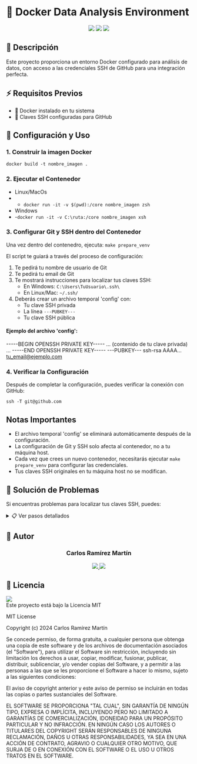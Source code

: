 # 🐳 Docker Data Analysis Environment

<div align="center">
  <img src="https://img.shields.io/badge/Docker-2496ED?style=for-the-badge&logo=docker&logoColor=white"/>
  <img src="https://img.shields.io/badge/GitHub-100000?style=for-the-badge&logo=github&logoColor=white"/>
  <img src="https://img.shields.io/badge/Python-FFD43B?style=for-the-badge&logo=python&logoColor=blue"/>
</div>

## 📝 Descripción
Este proyecto proporciona un entorno Docker configurado para análisis de datos, con acceso a las credenciales SSH de GitHub para una integración perfecta.

## ⚡ Requisitos Previos
- 🐳 Docker instalado en tu sistema
- 🔑 Claves SSH configuradas para GitHub

## 🚀 Configuración y Uso

### 1. Construir la imagen Docker
`docker build -t nombre_imagen .`

### 2. Ejecutar el Contenedor
- Linux/MacOs
- - `docker run -it -v $(pwd):/core nombre_imagen zsh`
- Windows
- -`docker run -it -v C:\ruta:/core nombre_imagen xsh`


### 3. Configurar Git y SSH dentro del Contenedor
Una vez dentro del contenedro, ejecuta:
`make prepare_venv`

El script te guiará a través del proceso de configuración:
1. Te pedirá tu nombre de usuario de Git
2. Te pedirá tu email de Git
3. Te mostrará instrucciones para localizar tus claves SSH:
   - En Windows: `C:\Users\TuUsuario\.ssh\`
   - En Linux/Mac: `~/.ssh/`
4. Deberás crear un archivo temporal 'config' con:
   - Tu clave SSH privada
   - La línea `---PUBKEY---`
   - Tu clave SSH pública

#### Ejemplo del archivo 'config':

-----BEGIN OPENSSH PRIVATE KEY-----
... (contenido de tu clave privada) ...
-----END OPENSSH PRIVATE KEY-----
---PUBKEY---
ssh-rsa AAAA... tu_email@ejemplo.com


### 4. Verificar la Configuración
Después de completar la configuración, puedes verificar la conexión con GitHub:

`ssh -T git@github.com`


## Notas Importantes
- El archivo temporal 'config' se eliminará automáticamente después de la configuración.
- La configuración de Git y SSH solo afecta al contenedor, no a tu máquina host.
- Cada vez que crees un nuevo contenedor, necesitarás ejecutar `make prepare_venv` para configurar las credenciales.
- Tus claves SSH originales en tu máquina host no se modifican.

## 🔧 Solución de Problemas
Si encuentras problemas para localizar tus claves SSH, puedes:

<details>
<summary>📋 Ver pasos detallados</summary>

1. Verificar su existencia:
   - Windows: `type C:\Users\TuUsuario\.ssh\id_rsa.pub`
   - Linux/Mac: `cat ~/.ssh/id_rsa.pub`
2. Si no tienes claves SSH, créalas con:
   ```bash
   ssh-keygen -t rsa -b 4096
   ```
3. Añade la clave pública a GitHub en: https://github.com/settings/keys
</details>

## 👤 Autor
<div align="center">
  <h3>Carlos Ramírez Martín</h3>
  <a href="https://www.linkedin.com/in/carlosramirezmartin">
    <img src="https://img.shields.io/badge/LinkedIn-0077B5?style=for-the-badge&logo=linkedin&logoColor=white"/>
  </a>
  <a href="https://github.com/TuUsuarioGitHub">
    <img src="https://img.shields.io/badge/GitHub-100000?style=for-the-badge&logo=github&logoColor=white"/>
  </a>
</div>

## 📄 Licencia
<div align="">
  <img src="https://img.shields.io/badge/License-MIT-yellow.svg"/>
</div>
Este proyecto está bajo la Licencia MIT

MIT License

Copyright (c) 2024 Carlos Ramírez Martín

Se concede permiso, de forma gratuita, a cualquier persona que obtenga una copia de este software y de los archivos de documentación asociados (el "Software"), para utilizar el Software sin restricción, incluyendo sin limitación los derechos a usar, copiar, modificar, fusionar, publicar, distribuir, sublicenciar, y/o vender copias del Software, y a permitir a las personas a las que se les proporcione el Software a hacer lo mismo, sujeto a las siguientes condiciones:

El aviso de copyright anterior y este aviso de permiso se incluirán en todas las copias o partes sustanciales del Software.

EL SOFTWARE SE PROPORCIONA "TAL CUAL", SIN GARANTÍA DE NINGÚN TIPO, EXPRESA O IMPLÍCITA, INCLUYENDO PERO NO LIMITADO A GARANTÍAS DE COMERCIALIZACIÓN, IDONEIDAD PARA UN PROPÓSITO PARTICULAR Y NO INFRACCIÓN. EN NINGÚN CASO LOS AUTORES O TITULARES DEL COPYRIGHT SERÁN RESPONSABLES DE NINGUNA RECLAMACIÓN, DAÑOS U OTRAS RESPONSABILIDADES, YA SEA EN UNA ACCIÓN DE CONTRATO, AGRAVIO O CUALQUIER OTRO MOTIVO, QUE SURJA DE O EN CONEXIÓN CON EL SOFTWARE O EL USO U OTROS TRATOS EN EL SOFTWARE.
